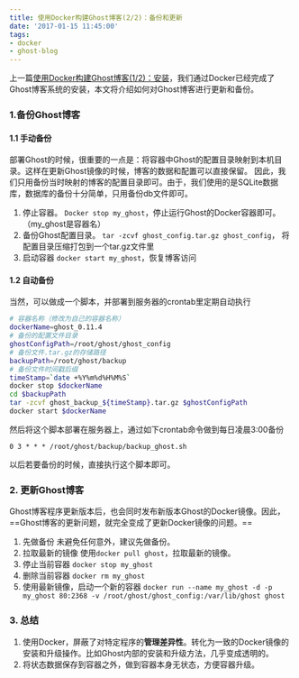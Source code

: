 ```yaml
---
title: 使用Docker构建Ghost博客(2/2)：备份和更新
date: '2017-01-15 11:45:00'
tags:
- docker
- ghost-blog
---
```


上一篇[使用Docker构建Ghost博客(1/2)：安装](/using-docker-to-build-ghost-blog-install/)，我们通过Docker已经完成了Ghost博客系统的安装，本文将介绍如何对Ghost博客进行更新和备份。

### 1.备份Ghost博客
#### 1.1 手动备份
部署Ghost的时候，很重要的一点是：将容器中Ghost的配置目录映射到本机目录。这样在更新Ghost镜像的时候，博客的数据和配置可以直接保留。
因此，我们只用备份当时映射的博客的配置目录即可。由于，我们使用的是SQLite数据库，数据库的备份十分简单，只用备份db文件即可。

1. 停止容器。
`Docker stop my_ghost`，停止运行Ghost的Docker容器即可。（my_ghost是容器名）
1. 备份Ghost配置目录。
`tar -zcvf ghost_config.tar.gz ghost_config`，
将配置目录压缩打包到一个tar.gz文件里
1. 启动容器
`docker start my_ghost`，恢复博客访问
#### 1.2 自动备份
当然，可以做成一个脚本，并部署到服务器的crontab里定期自动执行
 
```bash
# 容器名称（修改为自己的容器名称）
dockerName=ghost_0.11.4
# 备份的配置文件目录
ghostConfigPath=/root/ghost/ghost_config
# 备份文件.tar.gz的存储路径
backupPath=/root/ghost/backup
# 备份文件时间戳后缀
timeStamp=`date +%Y%m%d%H%M%S`
docker stop $dockerName
cd $backupPath
tar -zcvf ghost_backup_${timeStamp}.tar.gz $ghostConfigPath
docker start $dockerName
```   
然后将这个脚本部署在服务器上，通过如下crontab命令做到每日凌晨3:00备份

    0 3 * * * /root/ghost/backup/backup_ghost.sh
以后若要备份的时候，直接执行这个脚本即可。

### 2. 更新Ghost博客
Ghost博客程序更新版本后，也会同时发布新版本Ghost的Docker镜像。因此，==Ghost博客的更新问题，就完全变成了更新Docker镜像的问题。==

1. 先做备份
未避免任何意外，建议先做备份。
1. 拉取最新的镜像
使用`docker pull ghost`，拉取最新的镜像。
1. 停止当前容器
`docker stop my_ghost`
1. 删除当前容器
`docker rm my_ghost`
1. 使用最新镜像，启动一个新的容器
`docker run --name my_ghost -d -p my_ghost 80:2368 -v /root/ghost/ghost_config:/var/lib/ghost ghost`

### 3. 总结
1. 使用Docker，屏蔽了对特定程序的**管理差异性**。转化为一致的Docker镜像的安装和升级操作。比如Ghost内部的安装和升级方法，几乎变成透明的。
1. 将状态数据保存到容器之外，做到容器本身无状态，方便容器升级。
